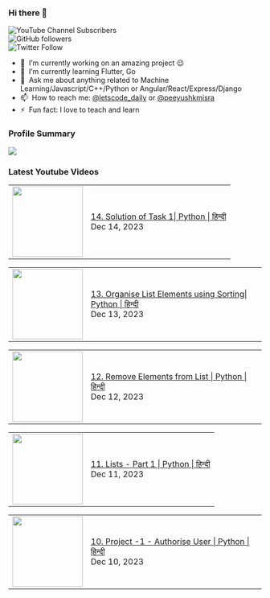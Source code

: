 ### Hi there 👋

![YouTube Channel Subscribers](https://img.shields.io/youtube/channel/subscribers/UCgmk1KXmrHXt_DO0kScyVmQ?style=social)  
![GitHub followers](https://img.shields.io/github/followers/misrapk?style=social)  
![Twitter Follow](https://img.shields.io/twitter/follow/peeyushkmisra?style=social)

- 🔭 &nbsp;I’m currently working on an amazing project :wink:
- 🌱 &nbsp;I’m currently learning Flutter, Go
- 💬 &nbsp;Ask me about anything related to Machine Learning/Javascript/C++/Python or Angular/React/Express/Django
- 📫 &nbsp;How to reach me: [@letscode_daily](https://www.instagram.com/letscode_daily/) or [@peeyushkmisra](https://www.instagram.com/peeyushkmisra/)
- ⚡ &nbsp;Fun fact: I love to teach and learn


### Profile Summary

![](https://github-profile-summary-cards.vercel.app/api/cards/profile-details?username=misrapk&theme=dracula)

### Latest Youtube Videos

<!-- YOUTUBE:START --><table><tr><td><a href="https://www.youtube.com/watch?v=tV-hT0bgHLI"><img width="140px" src="https://i.ytimg.com/vi/tV-hT0bgHLI/mqdefault.jpg"></a></td>
<td><a href="https://www.youtube.com/watch?v=tV-hT0bgHLI">14. Solution of Task 1| Python | हिन्दी</a><br/>Dec 14, 2023</td></tr></table>
<table><tr><td><a href="https://www.youtube.com/watch?v=9VtEPAd6KhM"><img width="140px" src="https://i.ytimg.com/vi/9VtEPAd6KhM/mqdefault.jpg"></a></td>
<td><a href="https://www.youtube.com/watch?v=9VtEPAd6KhM">13. Organise List Elements using Sorting| Python | हिन्दी</a><br/>Dec 13, 2023</td></tr></table>
<table><tr><td><a href="https://www.youtube.com/watch?v=37IyWkPalyE"><img width="140px" src="https://i.ytimg.com/vi/37IyWkPalyE/mqdefault.jpg"></a></td>
<td><a href="https://www.youtube.com/watch?v=37IyWkPalyE">12. Remove Elements from List | Python | हिन्दी</a><br/>Dec 12, 2023</td></tr></table>
<table><tr><td><a href="https://www.youtube.com/watch?v=USuVAjFZcEM"><img width="140px" src="https://i.ytimg.com/vi/USuVAjFZcEM/mqdefault.jpg"></a></td>
<td><a href="https://www.youtube.com/watch?v=USuVAjFZcEM">11. Lists - Part 1 | Python | हिन्दी</a><br/>Dec 11, 2023</td></tr></table>
<table><tr><td><a href="https://www.youtube.com/watch?v=XdWbDX9uGdk"><img width="140px" src="https://i.ytimg.com/vi/XdWbDX9uGdk/mqdefault.jpg"></a></td>
<td><a href="https://www.youtube.com/watch?v=XdWbDX9uGdk">10. Project -1 - Authorise User | Python | हिन्दी</a><br/>Dec 10, 2023</td></tr></table>
<!-- YOUTUBE:END -->
